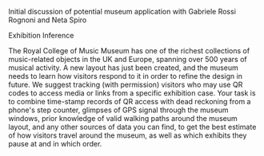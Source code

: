 Initial discussion of potential museum application with Gabriele Rossi
Rognoni and Neta Spiro

Exhibition Inference

The Royal College of Music Museum has one of the richest collections of
music-related objects in the UK and Europe, spanning over 500 years of
musical activity. A new layout has just been created, and the museum
needs to learn how visitors respond to it in order to refine the design
in future. We suggest tracking (with permission) visitors who may use QR
codes to access media or links from a specific exhibition case. Your
task is to combine time-stamp records of QR access with dead reckoning
from a phone's step counter, glimpses of GPS signal through the museum
windows, prior knowledge of valid walking paths around the museum
layout, and any other sources of data you can find, to get the best
estimate of how visitors travel around the museum, as well as which
exhibits they pause at and in which order.